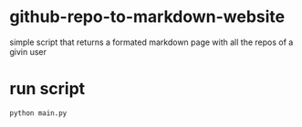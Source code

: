 # github-repo-to-markdown-website
 simple script that returns a formated markdown page with all the repos of a givin user


# run script 
```
python main.py
```
